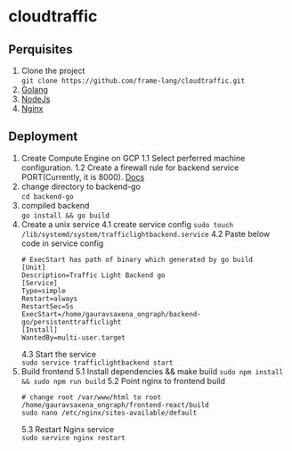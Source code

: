 # cloudtraffic


## Perquisites
1. Clone the project   
```git clone https://github.com/frame-lang/cloudtraffic.git```
2. [Golang](https://go.dev/doc/install)
3. [NodeJs](https://nodejs.org/en/download/)
4. [Nginx](https://www.nginx.com/resources/wiki/start/topics/tutorials/install/)

## Deployment

1. Create Compute Engine on GCP
1.1 Select perferred machine configuration.
1.2 Create a firewall rule for backend service PORT(Currently, it is 8000). [Docs](https://cloud.google.com/vpc/docs/firewalls)
2. change directory to backend-go  
```cd backend-go```
3. compiled backend  
```go install && go build```
4. Create a unix service
4.1 create service config
```sudo touch /lib/systemd/system/trafficlightbackend.service```
4.2 Paste below code in service config
    ```
    # ExecStart has path of binary which generated by go build
    [Unit]
    Description=Traffic Light Backend go
    [Service]
    Type=simple
    Restart=always
    RestartSec=5s
    ExecStart=/home/gauravsaxena_ongraph/backend-go/persistenttrafficlight
    [Install]
    WantedBy=multi-user.target
    ```
    4.3 Start the service  
    ```sudo service trafficlightbackend start```
5. Build frontend 
5.1 Install dependencies && make build 
```sudo npm install && sudo npm run build```
5.2 Point nginx to frontend build
     ```
     # change root /var/www/html to root /home/gauravsaxena_ongraph/frontend-react/build
     sudo nano /etc/nginx/sites-available/default
     ```
    5.3 Restart Nginx service  
    ```sudo service nginx restart```
